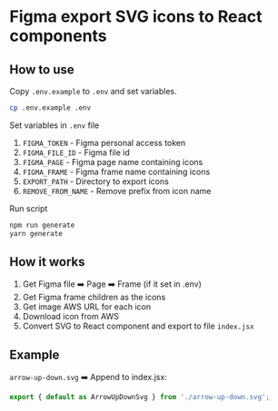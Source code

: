 # Figma export SVG icons to React components

## How to use

Copy `.env.example` to `.env` and set variables.

```bash
cp .env.example .env
```

Set variables in `.env` file

1. `FIGMA_TOKEN` - Figma personal access token
2. `FIGMA_FILE_ID` - Figma file id
3. `FIGMA_PAGE` - Figma page name containing icons
4. `FIGMA_FRAME` - Figma frame name containing icons
5. `EXPORT_PATH` - Directory to export icons
6. `REMOVE_FROM_NAME` - Remove prefix from icon name

Run script

```bash
npm run generate
yarn generate
```

## How it works

1. Get Figma file ➡️ Page ➡️ Frame (if it set in .env)
2. Get Figma frame children as the icons
3. Get image AWS URL for each icon
4. Download icon from AWS
5. Convert SVG to React component and export to file `index.jsx`

## Example

`arrow-up-down.svg` ➡️ Append to index.jsx:

```jsx
export { default as ArrowUpDownSvg } from './arrow-up-down.svg';
```
